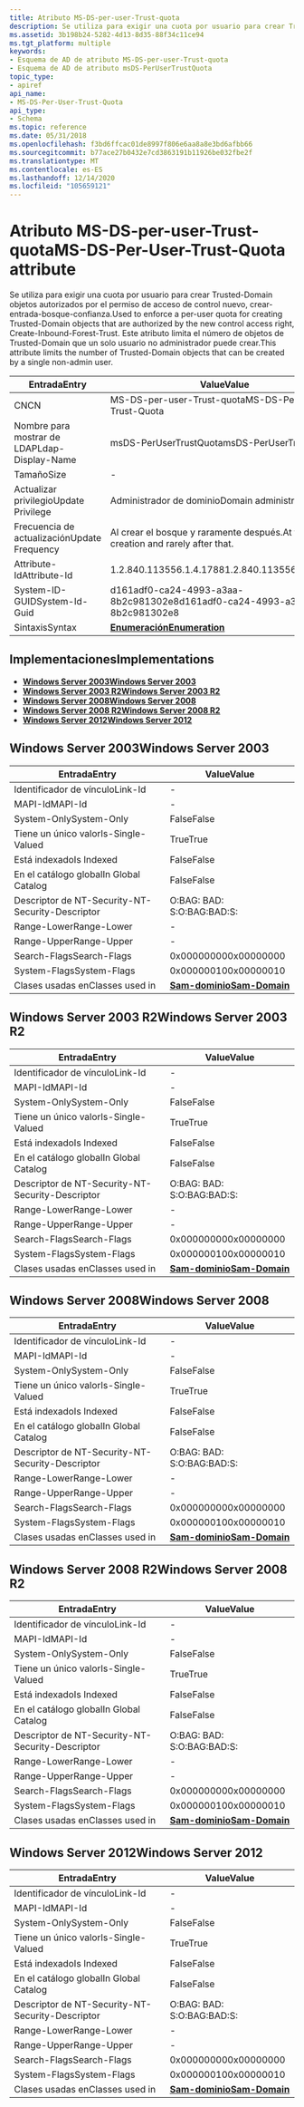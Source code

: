 ```yaml
---
title: Atributo MS-DS-per-user-Trust-quota
description: Se utiliza para exigir una cuota por usuario para crear Trusted-Domain objetos autorizados por el permiso de acceso de control nuevo, crear-entrada-bosque-confianza.
ms.assetid: 3b198b24-5282-4d13-8d35-88f34c11ce94
ms.tgt_platform: multiple
keywords:
- Esquema de AD de atributo MS-DS-per-user-Trust-quota
- Esquema de AD de atributo msDS-PerUserTrustQuota
topic_type:
- apiref
api_name:
- MS-DS-Per-User-Trust-Quota
api_type:
- Schema
ms.topic: reference
ms.date: 05/31/2018
ms.openlocfilehash: f3bd6ffcac01de8997f806e6aa8a8e3bd6afbb66
ms.sourcegitcommit: b77ace27b0432e7cd3863191b11926be032fbe2f
ms.translationtype: MT
ms.contentlocale: es-ES
ms.lasthandoff: 12/14/2020
ms.locfileid: "105659121"
---
```

# <a name="ms-ds-per-user-trust-quota-attribute"></a><span data-ttu-id="7002b-105">Atributo MS-DS-per-user-Trust-quota</span><span class="sxs-lookup"><span data-stu-id="7002b-105">MS-DS-Per-User-Trust-Quota attribute</span></span>

<span data-ttu-id="7002b-106">Se utiliza para exigir una cuota por usuario para crear Trusted-Domain objetos autorizados por el permiso de acceso de control nuevo, crear-entrada-bosque-confianza.</span><span class="sxs-lookup"><span data-stu-id="7002b-106">Used to enforce a per-user quota for creating Trusted-Domain objects that are authorized by the new control access right, Create-Inbound-Forest-Trust.</span></span> <span data-ttu-id="7002b-107">Este atributo limita el número de objetos de Trusted-Domain que un solo usuario no administrador puede crear.</span><span class="sxs-lookup"><span data-stu-id="7002b-107">This attribute limits the number of Trusted-Domain objects that can be created by a single non-admin user.</span></span>



| <span data-ttu-id="7002b-108">Entrada</span><span class="sxs-lookup"><span data-stu-id="7002b-108">Entry</span></span> | <span data-ttu-id="7002b-109">Value</span><span class="sxs-lookup"><span data-stu-id="7002b-109">Value</span></span> |
|-------------------|-------------------------------------------|
| <span data-ttu-id="7002b-110">CN</span><span class="sxs-lookup"><span data-stu-id="7002b-110">CN</span></span>                | <span data-ttu-id="7002b-111">MS-DS-per-user-Trust-quota</span><span class="sxs-lookup"><span data-stu-id="7002b-111">MS-DS-Per-User-Trust-Quota</span></span>                |
| <span data-ttu-id="7002b-112">Nombre para mostrar de LDAP</span><span class="sxs-lookup"><span data-stu-id="7002b-112">Ldap-Display-Name</span></span> | <span data-ttu-id="7002b-113">msDS-PerUserTrustQuota</span><span class="sxs-lookup"><span data-stu-id="7002b-113">msDS-PerUserTrustQuota</span></span>                    |
| <span data-ttu-id="7002b-114">Tamaño</span><span class="sxs-lookup"><span data-stu-id="7002b-114">Size</span></span>              | \-                                        |
| <span data-ttu-id="7002b-115">Actualizar privilegio</span><span class="sxs-lookup"><span data-stu-id="7002b-115">Update Privilege</span></span>  | <span data-ttu-id="7002b-116">Administrador de dominio</span><span class="sxs-lookup"><span data-stu-id="7002b-116">Domain administrator</span></span>                      |
| <span data-ttu-id="7002b-117">Frecuencia de actualización</span><span class="sxs-lookup"><span data-stu-id="7002b-117">Update Frequency</span></span>  | <span data-ttu-id="7002b-118">Al crear el bosque y raramente después.</span><span class="sxs-lookup"><span data-stu-id="7002b-118">At forest creation and rarely after that.</span></span> |
| <span data-ttu-id="7002b-119">Attribute-Id</span><span class="sxs-lookup"><span data-stu-id="7002b-119">Attribute-Id</span></span>      | <span data-ttu-id="7002b-120">1.2.840.113556.1.4.1788</span><span class="sxs-lookup"><span data-stu-id="7002b-120">1.2.840.113556.1.4.1788</span></span>                   |
| <span data-ttu-id="7002b-121">System-ID-GUID</span><span class="sxs-lookup"><span data-stu-id="7002b-121">System-Id-Guid</span></span>    | <span data-ttu-id="7002b-122">d161adf0-ca24-4993-a3aa-8b2c981302e8</span><span class="sxs-lookup"><span data-stu-id="7002b-122">d161adf0-ca24-4993-a3aa-8b2c981302e8</span></span>      |
| <span data-ttu-id="7002b-123">Sintaxis</span><span class="sxs-lookup"><span data-stu-id="7002b-123">Syntax</span></span>            | [<span data-ttu-id="7002b-124">**Enumeración**</span><span class="sxs-lookup"><span data-stu-id="7002b-124">**Enumeration**</span></span>](s-enumeration.md)      |



## <a name="implementations"></a><span data-ttu-id="7002b-125">Implementaciones</span><span class="sxs-lookup"><span data-stu-id="7002b-125">Implementations</span></span>

-   [<span data-ttu-id="7002b-126">**Windows Server 2003**</span><span class="sxs-lookup"><span data-stu-id="7002b-126">**Windows Server 2003**</span></span>](#windows-server-2003)
-   [<span data-ttu-id="7002b-127">**Windows Server 2003 R2**</span><span class="sxs-lookup"><span data-stu-id="7002b-127">**Windows Server 2003 R2**</span></span>](#windows-server-2003-r2)
-   [<span data-ttu-id="7002b-128">**Windows Server 2008**</span><span class="sxs-lookup"><span data-stu-id="7002b-128">**Windows Server 2008**</span></span>](#windows-server-2008)
-   [<span data-ttu-id="7002b-129">**Windows Server 2008 R2**</span><span class="sxs-lookup"><span data-stu-id="7002b-129">**Windows Server 2008 R2**</span></span>](#windows-server-2008-r2)
-   [<span data-ttu-id="7002b-130">**Windows Server 2012**</span><span class="sxs-lookup"><span data-stu-id="7002b-130">**Windows Server 2012**</span></span>](#windows-server-2012)

## <a name="windows-server-2003"></a><span data-ttu-id="7002b-131">Windows Server 2003</span><span class="sxs-lookup"><span data-stu-id="7002b-131">Windows Server 2003</span></span>



| <span data-ttu-id="7002b-132">Entrada</span><span class="sxs-lookup"><span data-stu-id="7002b-132">Entry</span></span> | <span data-ttu-id="7002b-133">Value</span><span class="sxs-lookup"><span data-stu-id="7002b-133">Value</span></span> |
|------------------------|----------------------------------------------|
| <span data-ttu-id="7002b-134">Identificador de vínculo</span><span class="sxs-lookup"><span data-stu-id="7002b-134">Link-Id</span></span>                | \-                                           |
| <span data-ttu-id="7002b-135">MAPI-Id</span><span class="sxs-lookup"><span data-stu-id="7002b-135">MAPI-Id</span></span>                | \-                                           |
| <span data-ttu-id="7002b-136">System-Only</span><span class="sxs-lookup"><span data-stu-id="7002b-136">System-Only</span></span>            | <span data-ttu-id="7002b-137">False</span><span class="sxs-lookup"><span data-stu-id="7002b-137">False</span></span>                                        |
| <span data-ttu-id="7002b-138">Tiene un único valor</span><span class="sxs-lookup"><span data-stu-id="7002b-138">Is-Single-Valued</span></span>       | <span data-ttu-id="7002b-139">True</span><span class="sxs-lookup"><span data-stu-id="7002b-139">True</span></span>                                         |
| <span data-ttu-id="7002b-140">Está indexado</span><span class="sxs-lookup"><span data-stu-id="7002b-140">Is Indexed</span></span>             | <span data-ttu-id="7002b-141">False</span><span class="sxs-lookup"><span data-stu-id="7002b-141">False</span></span>                                        |
| <span data-ttu-id="7002b-142">En el catálogo global</span><span class="sxs-lookup"><span data-stu-id="7002b-142">In Global Catalog</span></span>      | <span data-ttu-id="7002b-143">False</span><span class="sxs-lookup"><span data-stu-id="7002b-143">False</span></span>                                        |
| <span data-ttu-id="7002b-144">Descriptor de NT-Security-</span><span class="sxs-lookup"><span data-stu-id="7002b-144">NT-Security-Descriptor</span></span> | <span data-ttu-id="7002b-145">O:BAG: BAD: S:</span><span class="sxs-lookup"><span data-stu-id="7002b-145">O:BAG:BAD:S:</span></span>                                 |
| <span data-ttu-id="7002b-146">Range-Lower</span><span class="sxs-lookup"><span data-stu-id="7002b-146">Range-Lower</span></span>            | \-                                           |
| <span data-ttu-id="7002b-147">Range-Upper</span><span class="sxs-lookup"><span data-stu-id="7002b-147">Range-Upper</span></span>            | \-                                           |
| <span data-ttu-id="7002b-148">Search-Flags</span><span class="sxs-lookup"><span data-stu-id="7002b-148">Search-Flags</span></span>           | <span data-ttu-id="7002b-149">0x00000000</span><span class="sxs-lookup"><span data-stu-id="7002b-149">0x00000000</span></span>                                   |
| <span data-ttu-id="7002b-150">System-Flags</span><span class="sxs-lookup"><span data-stu-id="7002b-150">System-Flags</span></span>           | <span data-ttu-id="7002b-151">0x00000010</span><span class="sxs-lookup"><span data-stu-id="7002b-151">0x00000010</span></span>                                   |
| <span data-ttu-id="7002b-152">Clases usadas en</span><span class="sxs-lookup"><span data-stu-id="7002b-152">Classes used in</span></span>        | [<span data-ttu-id="7002b-153">**Sam-dominio**</span><span class="sxs-lookup"><span data-stu-id="7002b-153">**Sam-Domain**</span></span>](c-samdomain.md)<br/> |



## <a name="windows-server-2003-r2"></a><span data-ttu-id="7002b-154">Windows Server 2003 R2</span><span class="sxs-lookup"><span data-stu-id="7002b-154">Windows Server 2003 R2</span></span>



| <span data-ttu-id="7002b-155">Entrada</span><span class="sxs-lookup"><span data-stu-id="7002b-155">Entry</span></span> | <span data-ttu-id="7002b-156">Value</span><span class="sxs-lookup"><span data-stu-id="7002b-156">Value</span></span> |
|------------------------|----------------------------------------------|
| <span data-ttu-id="7002b-157">Identificador de vínculo</span><span class="sxs-lookup"><span data-stu-id="7002b-157">Link-Id</span></span>                | \-                                           |
| <span data-ttu-id="7002b-158">MAPI-Id</span><span class="sxs-lookup"><span data-stu-id="7002b-158">MAPI-Id</span></span>                | \-                                           |
| <span data-ttu-id="7002b-159">System-Only</span><span class="sxs-lookup"><span data-stu-id="7002b-159">System-Only</span></span>            | <span data-ttu-id="7002b-160">False</span><span class="sxs-lookup"><span data-stu-id="7002b-160">False</span></span>                                        |
| <span data-ttu-id="7002b-161">Tiene un único valor</span><span class="sxs-lookup"><span data-stu-id="7002b-161">Is-Single-Valued</span></span>       | <span data-ttu-id="7002b-162">True</span><span class="sxs-lookup"><span data-stu-id="7002b-162">True</span></span>                                         |
| <span data-ttu-id="7002b-163">Está indexado</span><span class="sxs-lookup"><span data-stu-id="7002b-163">Is Indexed</span></span>             | <span data-ttu-id="7002b-164">False</span><span class="sxs-lookup"><span data-stu-id="7002b-164">False</span></span>                                        |
| <span data-ttu-id="7002b-165">En el catálogo global</span><span class="sxs-lookup"><span data-stu-id="7002b-165">In Global Catalog</span></span>      | <span data-ttu-id="7002b-166">False</span><span class="sxs-lookup"><span data-stu-id="7002b-166">False</span></span>                                        |
| <span data-ttu-id="7002b-167">Descriptor de NT-Security-</span><span class="sxs-lookup"><span data-stu-id="7002b-167">NT-Security-Descriptor</span></span> | <span data-ttu-id="7002b-168">O:BAG: BAD: S:</span><span class="sxs-lookup"><span data-stu-id="7002b-168">O:BAG:BAD:S:</span></span>                                 |
| <span data-ttu-id="7002b-169">Range-Lower</span><span class="sxs-lookup"><span data-stu-id="7002b-169">Range-Lower</span></span>            | \-                                           |
| <span data-ttu-id="7002b-170">Range-Upper</span><span class="sxs-lookup"><span data-stu-id="7002b-170">Range-Upper</span></span>            | \-                                           |
| <span data-ttu-id="7002b-171">Search-Flags</span><span class="sxs-lookup"><span data-stu-id="7002b-171">Search-Flags</span></span>           | <span data-ttu-id="7002b-172">0x00000000</span><span class="sxs-lookup"><span data-stu-id="7002b-172">0x00000000</span></span>                                   |
| <span data-ttu-id="7002b-173">System-Flags</span><span class="sxs-lookup"><span data-stu-id="7002b-173">System-Flags</span></span>           | <span data-ttu-id="7002b-174">0x00000010</span><span class="sxs-lookup"><span data-stu-id="7002b-174">0x00000010</span></span>                                   |
| <span data-ttu-id="7002b-175">Clases usadas en</span><span class="sxs-lookup"><span data-stu-id="7002b-175">Classes used in</span></span>        | [<span data-ttu-id="7002b-176">**Sam-dominio**</span><span class="sxs-lookup"><span data-stu-id="7002b-176">**Sam-Domain**</span></span>](c-samdomain.md)<br/> |



## <a name="windows-server-2008"></a><span data-ttu-id="7002b-177">Windows Server 2008</span><span class="sxs-lookup"><span data-stu-id="7002b-177">Windows Server 2008</span></span>



| <span data-ttu-id="7002b-178">Entrada</span><span class="sxs-lookup"><span data-stu-id="7002b-178">Entry</span></span> | <span data-ttu-id="7002b-179">Value</span><span class="sxs-lookup"><span data-stu-id="7002b-179">Value</span></span> |
|------------------------|----------------------------------------------|
| <span data-ttu-id="7002b-180">Identificador de vínculo</span><span class="sxs-lookup"><span data-stu-id="7002b-180">Link-Id</span></span>                | \-                                           |
| <span data-ttu-id="7002b-181">MAPI-Id</span><span class="sxs-lookup"><span data-stu-id="7002b-181">MAPI-Id</span></span>                | \-                                           |
| <span data-ttu-id="7002b-182">System-Only</span><span class="sxs-lookup"><span data-stu-id="7002b-182">System-Only</span></span>            | <span data-ttu-id="7002b-183">False</span><span class="sxs-lookup"><span data-stu-id="7002b-183">False</span></span>                                        |
| <span data-ttu-id="7002b-184">Tiene un único valor</span><span class="sxs-lookup"><span data-stu-id="7002b-184">Is-Single-Valued</span></span>       | <span data-ttu-id="7002b-185">True</span><span class="sxs-lookup"><span data-stu-id="7002b-185">True</span></span>                                         |
| <span data-ttu-id="7002b-186">Está indexado</span><span class="sxs-lookup"><span data-stu-id="7002b-186">Is Indexed</span></span>             | <span data-ttu-id="7002b-187">False</span><span class="sxs-lookup"><span data-stu-id="7002b-187">False</span></span>                                        |
| <span data-ttu-id="7002b-188">En el catálogo global</span><span class="sxs-lookup"><span data-stu-id="7002b-188">In Global Catalog</span></span>      | <span data-ttu-id="7002b-189">False</span><span class="sxs-lookup"><span data-stu-id="7002b-189">False</span></span>                                        |
| <span data-ttu-id="7002b-190">Descriptor de NT-Security-</span><span class="sxs-lookup"><span data-stu-id="7002b-190">NT-Security-Descriptor</span></span> | <span data-ttu-id="7002b-191">O:BAG: BAD: S:</span><span class="sxs-lookup"><span data-stu-id="7002b-191">O:BAG:BAD:S:</span></span>                                 |
| <span data-ttu-id="7002b-192">Range-Lower</span><span class="sxs-lookup"><span data-stu-id="7002b-192">Range-Lower</span></span>            | \-                                           |
| <span data-ttu-id="7002b-193">Range-Upper</span><span class="sxs-lookup"><span data-stu-id="7002b-193">Range-Upper</span></span>            | \-                                           |
| <span data-ttu-id="7002b-194">Search-Flags</span><span class="sxs-lookup"><span data-stu-id="7002b-194">Search-Flags</span></span>           | <span data-ttu-id="7002b-195">0x00000000</span><span class="sxs-lookup"><span data-stu-id="7002b-195">0x00000000</span></span>                                   |
| <span data-ttu-id="7002b-196">System-Flags</span><span class="sxs-lookup"><span data-stu-id="7002b-196">System-Flags</span></span>           | <span data-ttu-id="7002b-197">0x00000010</span><span class="sxs-lookup"><span data-stu-id="7002b-197">0x00000010</span></span>                                   |
| <span data-ttu-id="7002b-198">Clases usadas en</span><span class="sxs-lookup"><span data-stu-id="7002b-198">Classes used in</span></span>        | [<span data-ttu-id="7002b-199">**Sam-dominio**</span><span class="sxs-lookup"><span data-stu-id="7002b-199">**Sam-Domain**</span></span>](c-samdomain.md)<br/> |



## <a name="windows-server-2008-r2"></a><span data-ttu-id="7002b-200">Windows Server 2008 R2</span><span class="sxs-lookup"><span data-stu-id="7002b-200">Windows Server 2008 R2</span></span>



| <span data-ttu-id="7002b-201">Entrada</span><span class="sxs-lookup"><span data-stu-id="7002b-201">Entry</span></span> | <span data-ttu-id="7002b-202">Value</span><span class="sxs-lookup"><span data-stu-id="7002b-202">Value</span></span> |
|------------------------|----------------------------------------------|
| <span data-ttu-id="7002b-203">Identificador de vínculo</span><span class="sxs-lookup"><span data-stu-id="7002b-203">Link-Id</span></span>                | \-                                           |
| <span data-ttu-id="7002b-204">MAPI-Id</span><span class="sxs-lookup"><span data-stu-id="7002b-204">MAPI-Id</span></span>                | \-                                           |
| <span data-ttu-id="7002b-205">System-Only</span><span class="sxs-lookup"><span data-stu-id="7002b-205">System-Only</span></span>            | <span data-ttu-id="7002b-206">False</span><span class="sxs-lookup"><span data-stu-id="7002b-206">False</span></span>                                        |
| <span data-ttu-id="7002b-207">Tiene un único valor</span><span class="sxs-lookup"><span data-stu-id="7002b-207">Is-Single-Valued</span></span>       | <span data-ttu-id="7002b-208">True</span><span class="sxs-lookup"><span data-stu-id="7002b-208">True</span></span>                                         |
| <span data-ttu-id="7002b-209">Está indexado</span><span class="sxs-lookup"><span data-stu-id="7002b-209">Is Indexed</span></span>             | <span data-ttu-id="7002b-210">False</span><span class="sxs-lookup"><span data-stu-id="7002b-210">False</span></span>                                        |
| <span data-ttu-id="7002b-211">En el catálogo global</span><span class="sxs-lookup"><span data-stu-id="7002b-211">In Global Catalog</span></span>      | <span data-ttu-id="7002b-212">False</span><span class="sxs-lookup"><span data-stu-id="7002b-212">False</span></span>                                        |
| <span data-ttu-id="7002b-213">Descriptor de NT-Security-</span><span class="sxs-lookup"><span data-stu-id="7002b-213">NT-Security-Descriptor</span></span> | <span data-ttu-id="7002b-214">O:BAG: BAD: S:</span><span class="sxs-lookup"><span data-stu-id="7002b-214">O:BAG:BAD:S:</span></span>                                 |
| <span data-ttu-id="7002b-215">Range-Lower</span><span class="sxs-lookup"><span data-stu-id="7002b-215">Range-Lower</span></span>            | \-                                           |
| <span data-ttu-id="7002b-216">Range-Upper</span><span class="sxs-lookup"><span data-stu-id="7002b-216">Range-Upper</span></span>            | \-                                           |
| <span data-ttu-id="7002b-217">Search-Flags</span><span class="sxs-lookup"><span data-stu-id="7002b-217">Search-Flags</span></span>           | <span data-ttu-id="7002b-218">0x00000000</span><span class="sxs-lookup"><span data-stu-id="7002b-218">0x00000000</span></span>                                   |
| <span data-ttu-id="7002b-219">System-Flags</span><span class="sxs-lookup"><span data-stu-id="7002b-219">System-Flags</span></span>           | <span data-ttu-id="7002b-220">0x00000010</span><span class="sxs-lookup"><span data-stu-id="7002b-220">0x00000010</span></span>                                   |
| <span data-ttu-id="7002b-221">Clases usadas en</span><span class="sxs-lookup"><span data-stu-id="7002b-221">Classes used in</span></span>        | [<span data-ttu-id="7002b-222">**Sam-dominio**</span><span class="sxs-lookup"><span data-stu-id="7002b-222">**Sam-Domain**</span></span>](c-samdomain.md)<br/> |



## <a name="windows-server-2012"></a><span data-ttu-id="7002b-223">Windows Server 2012</span><span class="sxs-lookup"><span data-stu-id="7002b-223">Windows Server 2012</span></span>



| <span data-ttu-id="7002b-224">Entrada</span><span class="sxs-lookup"><span data-stu-id="7002b-224">Entry</span></span> | <span data-ttu-id="7002b-225">Value</span><span class="sxs-lookup"><span data-stu-id="7002b-225">Value</span></span> |
|------------------------|----------------------------------------------|
| <span data-ttu-id="7002b-226">Identificador de vínculo</span><span class="sxs-lookup"><span data-stu-id="7002b-226">Link-Id</span></span>                | \-                                           |
| <span data-ttu-id="7002b-227">MAPI-Id</span><span class="sxs-lookup"><span data-stu-id="7002b-227">MAPI-Id</span></span>                | \-                                           |
| <span data-ttu-id="7002b-228">System-Only</span><span class="sxs-lookup"><span data-stu-id="7002b-228">System-Only</span></span>            | <span data-ttu-id="7002b-229">False</span><span class="sxs-lookup"><span data-stu-id="7002b-229">False</span></span>                                        |
| <span data-ttu-id="7002b-230">Tiene un único valor</span><span class="sxs-lookup"><span data-stu-id="7002b-230">Is-Single-Valued</span></span>       | <span data-ttu-id="7002b-231">True</span><span class="sxs-lookup"><span data-stu-id="7002b-231">True</span></span>                                         |
| <span data-ttu-id="7002b-232">Está indexado</span><span class="sxs-lookup"><span data-stu-id="7002b-232">Is Indexed</span></span>             | <span data-ttu-id="7002b-233">False</span><span class="sxs-lookup"><span data-stu-id="7002b-233">False</span></span>                                        |
| <span data-ttu-id="7002b-234">En el catálogo global</span><span class="sxs-lookup"><span data-stu-id="7002b-234">In Global Catalog</span></span>      | <span data-ttu-id="7002b-235">False</span><span class="sxs-lookup"><span data-stu-id="7002b-235">False</span></span>                                        |
| <span data-ttu-id="7002b-236">Descriptor de NT-Security-</span><span class="sxs-lookup"><span data-stu-id="7002b-236">NT-Security-Descriptor</span></span> | <span data-ttu-id="7002b-237">O:BAG: BAD: S:</span><span class="sxs-lookup"><span data-stu-id="7002b-237">O:BAG:BAD:S:</span></span>                                 |
| <span data-ttu-id="7002b-238">Range-Lower</span><span class="sxs-lookup"><span data-stu-id="7002b-238">Range-Lower</span></span>            | \-                                           |
| <span data-ttu-id="7002b-239">Range-Upper</span><span class="sxs-lookup"><span data-stu-id="7002b-239">Range-Upper</span></span>            | \-                                           |
| <span data-ttu-id="7002b-240">Search-Flags</span><span class="sxs-lookup"><span data-stu-id="7002b-240">Search-Flags</span></span>           | <span data-ttu-id="7002b-241">0x00000000</span><span class="sxs-lookup"><span data-stu-id="7002b-241">0x00000000</span></span>                                   |
| <span data-ttu-id="7002b-242">System-Flags</span><span class="sxs-lookup"><span data-stu-id="7002b-242">System-Flags</span></span>           | <span data-ttu-id="7002b-243">0x00000010</span><span class="sxs-lookup"><span data-stu-id="7002b-243">0x00000010</span></span>                                   |
| <span data-ttu-id="7002b-244">Clases usadas en</span><span class="sxs-lookup"><span data-stu-id="7002b-244">Classes used in</span></span>        | [<span data-ttu-id="7002b-245">**Sam-dominio**</span><span class="sxs-lookup"><span data-stu-id="7002b-245">**Sam-Domain**</span></span>](c-samdomain.md)<br/> |



 

 





